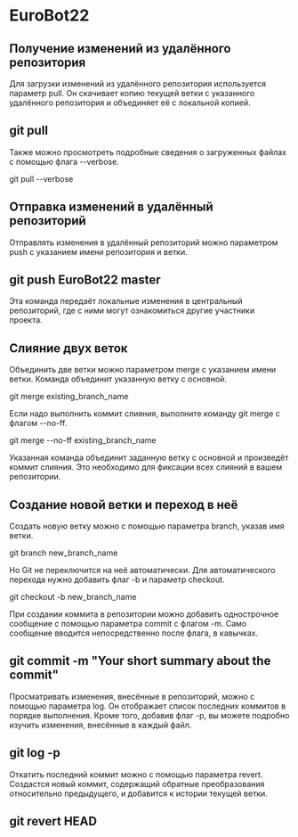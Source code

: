 # EuroBot22


Получение изменений из удалённого репозитория
-------------------------------------


Для загрузки изменений из удалённого репозитория используется параметр pull. Он скачивает копию текущей ветки с указанного удалённого репозитория и объединяет её с локальной копией.


git pull
--------------

Также можно просмотреть подробные сведения о загруженных файлах с помощью флага --verbose.

git pull --verbose


Отправка изменений в удалённый репозиторий
-----------------------------
Отправлять изменения в удалённый репозиторий можно параметром push с указанием имени репозитория и ветки.

git push EuroBot22 master
--------------------


Эта команда передаёт локальные изменения в центральный репозиторий, где с ними могут ознакомиться другие участники проекта.



Слияние двух веток
------------------
Объединить две ветки можно параметром merge с указанием имени ветки. Команда объединит указанную ветку с основной.

git merge existing_branch_name

Если надо выполнить коммит слияния, выполните команду git merge с флагом --no-ff.

git merge --no-ff existing_branch_name

Указанная команда объединит заданную ветку с основной и произведёт коммит слияния. Это необходимо для фиксации всех слияний в вашем репозитории.

Создание новой ветки и переход в неё
-----------------------------------

Создать новую ветку можно с помощью параметра branch, указав имя ветки.

git branch new_branch_name

Но Git не переключится на неё автоматически. Для автоматического перехода нужно добавить флаг -b и параметр checkout.

git checkout -b new_branch_name

При создании коммита в репозитории можно добавить однострочное сообщение с помощью параметра commit с флагом -m. Само сообщение вводится непосредственно после флага, в кавычках.

git commit -m "Your short summary about the commit"
----------------------------------

Просматривать изменения, внесённые в репозиторий, можно с помощью параметра log. Он отображает список последних коммитов в порядке выполнения. Кроме того, добавив флаг -p, вы можете подробно изучить изменения, внесённые в каждый файл.

git log -p
------------

Откатить последний коммит можно с помощью параметра revert. Создастся новый коммит, содержащий обратные преобразования относительно предыдущего, и добавится к истории текущей ветки.

git revert HEAD
-------------
